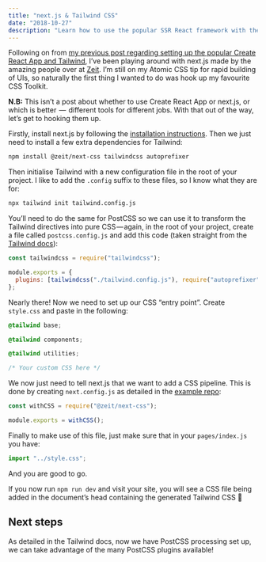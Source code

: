 ```yaml
---
title: "next.js & Tailwind CSS"
date: "2018-10-27"
description: "Learn how to use the popular SSR React framework with the utility-driven Tailwind CSS framework"
---
```


Following on from [my previous post regarding setting up the popular Create React App and Tailwind](https://medium.com/@mikeeeeeeey/create-react-app-tailwind-css-feat-postcss-631d9e33ba8c), I’ve been playing around with next.js made by the amazing people over at [Zeit](https://zeit.co). I’m still on my Atomic CSS tip for rapid building of UIs, so naturally the first thing I wanted to do was hook up my favourite CSS Toolkit.

**N.B:** This isn’t a post about whether to use Create React App or next.js, or which is better  —  different tools for different jobs. With that out of the way, let’s get to hooking them up.

Firstly, install next.js by following the [installation instructions](https://nextjs.org/docs). Then we just need to install a few extra dependencies for Tailwind:

```bash
npm install @zeit/next-css tailwindcss autoprefixer
```

Then initialise Tailwind with a new configuration file in the root of your project. I like to add the `.config` suffix to these files, so I know what they are for:

```bash
npx tailwind init tailwind.config.js
```

You’ll need to do the same for PostCSS so we can use it to transform the Tailwind directives into pure CSS — again, in the root of your project, create a file called `postcss.config.js` and add this code (taken straight from the [Tailwind docs](https://tailwindcss.com/docs/installation#webpack)):

```javascript
const tailwindcss = require("tailwindcss");

module.exports = {
  plugins: [tailwindcss("./tailwind.config.js"), require("autoprefixer")]
};
```

Nearly there! Now we need to set up our CSS “entry point”. Create `style.css` and paste in the following:

```css
@tailwind base;

@tailwind components;

@tailwind utilities;

/* Your custom CSS here */
```

We now just need to tell next.js that we want to add a CSS pipeline. This is done by creating `next.config.js` as detailed in the [example repo](https://github.com/zeit/next-plugins/tree/master/packages/next-css):

```javascript
const withCSS = require("@zeit/next-css");

module.exports = withCSS();
```

Finally to make use of this file, just make sure that in your `pages/index.js` you have:

```javascript
import "../style.css";
```

And you are good to go.

If you now run `npm run dev` and visit your site, you will see a CSS file being added in the document’s head containing the generated Tailwind CSS 🎉

## Next steps

As detailed in the Tailwind docs, now we have PostCSS processing set up, we can take advantage of the many PostCSS plugins available!
